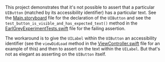 This project demonstrates that it's not possible to assert that a particular `UIButton` (matched by its accessibility identifier) has a particular text. See the [Main.storyboard](EarlGreyExperiment/Base.lproj/Main.storyboard) file for the declaration of the `UIButton` and see the `test_button_is_visible_and_has_expected_text()` method in the [EarlGreyExperimentTests.swift](EarlGreyExperimentTests/EarlGreyExperimentTests.swift) file for the failing assertion.

The workaround is to give the `UILabel` within the `UIButton` an accessibility identifier (see the `viewDidLoad` method in the [ViewController.swift](EarlGreyExperiment/ViewController.swift) file for an example of this) and then to assert on the text within the `UILabel`. But that's not as elegant as asserting on the `UIButton` itself.